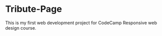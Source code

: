 # Tribute-Page

This is my first web development project for CodeCamp Responsive web design course.
